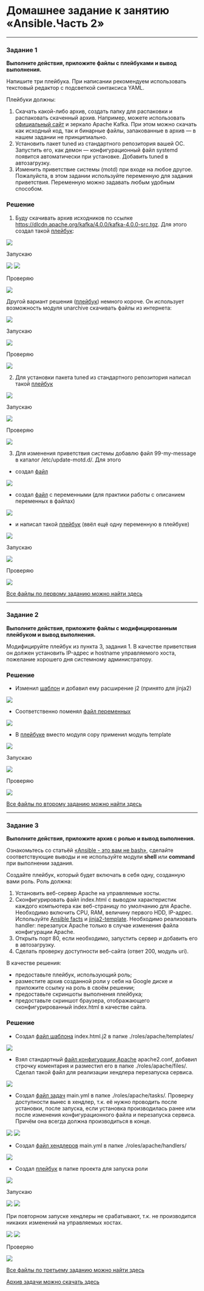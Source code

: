 # Домашнее задание к занятию «Ansible.Часть 2»

---

### Задание 1

**Выполните действия, приложите файлы с плейбуками и вывод выполнения.**

Напишите три плейбука. При написании рекомендуем использовать текстовый редактор с подсветкой синтаксиса YAML.

Плейбуки должны: 

1. Скачать какой-либо архив, создать папку для распаковки и распаковать скаченный архив. Например, можете использовать [официальный сайт](https://kafka.apache.org/downloads) и зеркало Apache Kafka. При этом можно скачать как исходный код, так и бинарные файлы, запакованные в архив — в нашем задании не принципиально.
2. Установить пакет tuned из стандартного репозитория вашей ОС. Запустить его, как демон — конфигурационный файл systemd появится автоматически при установке. Добавить tuned в автозагрузку.
3. Изменить приветствие системы (motd) при входе на любое другое. Пожалуйста, в этом задании используйте переменную для задания приветствия. Переменную можно задавать любым удобным способом.

### Решение

1. Буду скачивать архив исходников по ссылке https://dlcdn.apache.org/kafka/4.0.0/kafka-4.0.0-src.tgz. Для этого создал такой [плейбук](task-1/playbook-1-1.yml):

![](img/img-01-01-01.png)

Запускаю

![](img/img-01-01-02.png)
![](img/img-01-01-03.png)

Проверяю

![](img/img-01-01-04.png)

Другой вариант решения ([плейбук](task-1/playbook-1-2.yml)) немного короче. Он использует возможность модуля unarchive скачивать файлы из интернета:

![](img/img-01-01-05.png)

Запускаю

![](img/img-01-01-06.png)

Проверяю

![](img/img-01-01-07.png)

2. Для установки пакета tuned из стандартного репозитория написал такой [плейбук](task-1/playbook-2.yml)

![](img/img-01-02-01.png)

Запускаю

![](img/img-01-02-02.png)

Проверяю

![](img/img-01-02-03.png)

3. Для изменения приветствия системы добавлю файл 99-my-message в каталог /etc/update-motd.d/. Для этого

* создал [файл](task-1/message-script)

![](img/img-01-03-01.png)

* создал [файл](task-1/variables.yml) с переменными (для практики работы с описанием переменных в файлах)

![](img/img-01-03-02.png)

* и написал такой [плейбук](task-1/playbook-3.yml) (ввёл ещё одну переменную в плейбуке)

![](img/img-01-03-03.png)

Запускаю

![](img/img-01-03-04.png)

Проверяю

![](img/img-01-03-05.png)

[Все файлы по первому заданию можно найти здесь](task-1/)

---

### Задание 2

**Выполните действия, приложите файлы с модифицированным плейбуком и вывод выполнения.** 

Модифицируйте плейбук из пункта 3, задания 1. В качестве приветствия он должен установить IP-адрес и hostname управляемого хоста, пожелание хорошего дня системному администратору. 

### Решение

* Изменил [шаблон](task-2/message-script.j2) и добавил ему расширение j2 (принято для jinja2)

![](img/img-02-01.png)

* Соответственно поменял [файл переменных](task-2/variables.yml)

![](img/img-02-02.png)

* В [плейбуке](task-2/playbook-3.yml) вместо модуля copy применил модуль template

![](img/img-02-03.png)

Запускаю

![](img/img-02-04.png)

Проверяю

![](img/img-02-05.png)

[Все файлы по второму заданию можно найти здесь](task-2/)

---

### Задание 3

**Выполните действия, приложите архив с ролью и вывод выполнения.**

Ознакомьтесь со статьёй [«Ansible - это вам не bash»](https://habr.com/ru/post/494738/), сделайте соответствующие выводы и не используйте модули **shell** или **command** при выполнении задания.

Создайте плейбук, который будет включать в себя одну, созданную вами роль. Роль должна:

1. Установить веб-сервер Apache на управляемые хосты.
2. Сконфигурировать файл index.html c выводом характеристик каждого компьютера как веб-страницу по умолчанию для Apache. Необходимо включить CPU, RAM, величину первого HDD, IP-адрес.
Используйте [Ansible facts](https://docs.ansible.com/ansible/latest/playbook_guide/playbooks_vars_facts.html) и [jinja2-template](https://linuxways.net/centos/how-to-use-the-jinja2-template-in-ansible/). Необходимо реализовать handler: перезапуск Apache только в случае изменения файла конфигурации Apache.
4. Открыть порт 80, если необходимо, запустить сервер и добавить его в автозагрузку.
5. Сделать проверку доступности веб-сайта (ответ 200, модуль uri).

В качестве решения:
- предоставьте плейбук, использующий роль;
- разместите архив созданной роли у себя на Google диске и приложите ссылку на роль в своём решении;
- предоставьте скриншоты выполнения плейбука;
- предоставьте скриншот браузера, отображающего сконфигурированный index.html в качестве сайта.

### Решение

* Создал [файл шаблона](task-3/roles/apache/templates/index.html.j2) index.html.j2 в папке ./roles/apache/templates/

![](img/img-03-01.png)

* Взял стандартный [файл конфигурации Apache](task-3/roles/apache/files/apache2.conf) apache2.conf, добавил строчку коментария и разместил его в папке ./roles/apache/files/. Сделал такой файл для реализации хендлера перезапуска сервиса.

![](img/img-03-02.png)

* Создал [файл задач](task-3/roles/apache/tasks/main.yml) main.yml в папке ./roles/apache/tasks/. Проверку доступности вынес в хендлер, т.к. её нужно проводить после установки, после запуска, если установка производилась ранее или после изменения конфигурационного файла и перезапуска сервиса. Причём она всегда должна производиться в конце.

![](img/img-03-03.png)
![](img/img-03-04.png)

* Создал [файл хендлеров](task-3/roles/apache/handlers/main.yml) main.yml в папке ./roles/apache/handlers/

![](img/img-03-05.png)

* Создал [плейбук](task-3/playbook-4.yml) в папке проекта для запуска роли

![](img/img-03-06.png)

Запускаю

![](img/img-03-07.png)
![](img/img-03-08.png)

При повторном запуске хендлеры не срабатывают, т.к. не производится никаких изменений на управляемых хостах.

![](img/img-03-09.png)
![](img/img-03-10.png)

Проверяю

![](img/img-03-11.png)

[Все файлы по третьему заданию можно найти здесь](task-3/)

[Архив задачи можно скачать здесь](task-3/archive.tgz)

